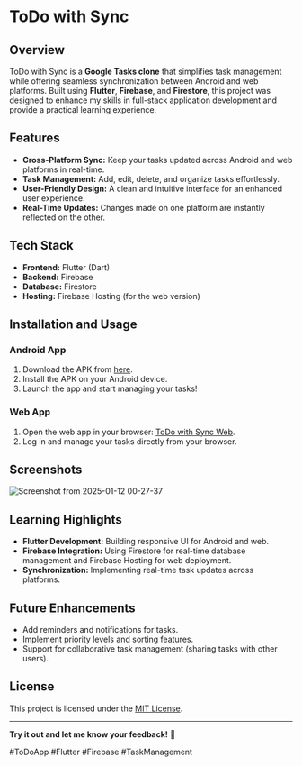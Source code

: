# ToDo with Sync

## Overview
ToDo with Sync is a **Google Tasks clone** that simplifies task management while offering seamless synchronization between Android and web platforms. Built using **Flutter**, **Firebase**, and **Firestore**, this project was designed to enhance my skills in full-stack application development and provide a practical learning experience.

## Features
- **Cross-Platform Sync:** Keep your tasks updated across Android and web platforms in real-time.
- **Task Management:** Add, edit, delete, and organize tasks effortlessly.
- **User-Friendly Design:** A clean and intuitive interface for an enhanced user experience.
- **Real-Time Updates:** Changes made on one platform are instantly reflected on the other.

## Tech Stack
- **Frontend:** Flutter (Dart)
- **Backend:** Firebase
- **Database:** Firestore
- **Hosting:** Firebase Hosting (for the web version)

## Installation and Usage

### Android App
1. Download the APK from [here](https://drive.google.com/file/d/1zCPxdThH6dLgZT1qSTL7QgLPRqC9sHwR/view?usp=sharing).
2. Install the APK on your Android device.
3. Launch the app and start managing your tasks!

### Web App
1. Open the web app in your browser: [ToDo with Sync Web](https://todo-with-sync.firebaseapp.com/).
2. Log in and manage your tasks directly from your browser.

## Screenshots
![Screenshot from 2025-01-12 00-27-37](https://github.com/user-attachments/assets/8dae2f8c-1da4-403b-9ff0-8ede7cbfc631)


## Learning Highlights
- **Flutter Development:** Building responsive UI for Android and web.
- **Firebase Integration:** Using Firestore for real-time database management and Firebase Hosting for web deployment.
- **Synchronization:** Implementing real-time task updates across platforms.

## Future Enhancements
- Add reminders and notifications for tasks.
- Implement priority levels and sorting features.
- Support for collaborative task management (sharing tasks with other users).

## License
This project is licensed under the [MIT License](LICENSE).

---
**Try it out and let me know your feedback!** 🚀

#ToDoApp #Flutter #Firebase #TaskManagement

